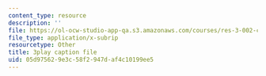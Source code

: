 ```yaml
---
content_type: resource
description: ''
file: https://ol-ocw-studio-app-qa.s3.amazonaws.com/courses/res-3-002-collaborative-design-and-creative-expression-with-arduino-microcontrollers-january-iap-2017/05d975629e3c58f2947daf4c10199ee5_6xrabmU-gq8.vtt
file_type: application/x-subrip
resourcetype: Other
title: 3play caption file
uid: 05d97562-9e3c-58f2-947d-af4c10199ee5
---
```

